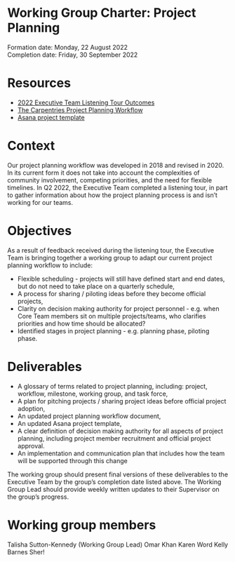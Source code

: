 # Working Group Charter: Project Planning

Formation date: Monday, 22 August 2022  
Completion date: Friday, 30 September 2022

# Resources
- [2022 Executive Team Listening Tour Outcomes](https://docs.google.com/document/d/1TWtXkTTF2euz6vG35dxBjJlvbxgqU_3MFlY2eLTpf54/edit#heading=h.26v13jomdo6r) 
- [The Carpentries Project Planning Workflow](https://docs.google.com/document/d/1ki_NcnuiAQuLT8qPSQaBqfhbwxhusZdD8aHLzhTC_CE/edit#heading=h.neh4taz2ivg9) 
- [Asana project template](https://app.asana.com/0/1118291516136524/list) 

# Context
Our project planning workflow was developed in 2018 and revised in 2020. In its current form it does not take into account the complexities of community involvement, competing priorities, and the need for flexible timelines. In Q2 2022, the Executive Team completed a listening tour, in part to gather information about how the project planning process is and isn’t working for our teams. 

# Objectives
As a result of feedback received during the listening tour, the Executive Team is bringing together a working group to adapt our current project planning workflow to include:
- Flexible scheduling - projects will still have defined start and end dates, but do not need to take place on a quarterly schedule,
- A process for sharing / piloting ideas before they become official projects,
- Clarity on decision making authority for project personnel - e.g. when Core Team members sit on multiple projects/teams, who clarifies priorities and how time should be allocated?
- Identified stages in project planning - e.g. planning phase, piloting phase.

# Deliverables
- A glossary of terms related to project planning, including: project, workflow, milestone, working group, and task force,
- A plan for pitching projects / sharing project ideas before official project adoption,
- An updated project planning workflow document,
- An updated Asana project template,
- A clear definition of decision making authority for all aspects of project planning, including project member recruitment and official project approval.
- An implementation and communication plan that includes how the team will be supported through this change

The working group should present final versions of these deliverables to the Executive Team by the group’s completion date listed above. The Working Group Lead should provide weekly written updates to their Supervisor on the group’s progress.  

# Working group members
Talisha Sutton-Kennedy (Working Group Lead)
Omar Khan
Karen Word
Kelly Barnes
Sher! 
